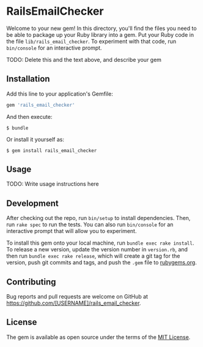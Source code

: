 # RailsEmailChecker

Welcome to your new gem! In this directory, you'll find the files you need to be able to package up your Ruby library into a gem. Put your Ruby code in the file `lib/rails_email_checker`. To experiment with that code, run `bin/console` for an interactive prompt.

TODO: Delete this and the text above, and describe your gem

## Installation

Add this line to your application's Gemfile:

```ruby
gem 'rails_email_checker'
```

And then execute:

    $ bundle

Or install it yourself as:

    $ gem install rails_email_checker

## Usage

TODO: Write usage instructions here

## Development

After checking out the repo, run `bin/setup` to install dependencies. Then, run `rake spec` to run the tests. You can also run `bin/console` for an interactive prompt that will allow you to experiment.

To install this gem onto your local machine, run `bundle exec rake install`. To release a new version, update the version number in `version.rb`, and then run `bundle exec rake release`, which will create a git tag for the version, push git commits and tags, and push the `.gem` file to [rubygems.org](https://rubygems.org).

## Contributing

Bug reports and pull requests are welcome on GitHub at https://github.com/[USERNAME]/rails_email_checker.

## License

The gem is available as open source under the terms of the [MIT License](https://opensource.org/licenses/MIT).
